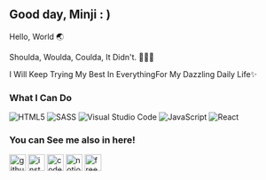  ## Good day,  Minji️ : )
 

Hello, World 🌏 

Shoulda, Woulda, Coulda, It Didn't. 🙅🏻‍♀️  

I Will Keep Trying My Best In EverythingFor My Dazzling Daily Life✨

### What I Can Do

<img alt="HTML5" src="https://img.shields.io/badge/html5%20-%23E34F26.svg?&style=for-the-badge&logo=html5&logoColor=white"/>  <img alt="SASS" src="https://img.shields.io/badge/SASS%20-hotpink.svg?&style=for-the-badge&logo=SASS&logoColor=white"/> <img alt="Visual Studio Code" src="https://img.shields.io/badge/Visual%20Studio%20Code-0078d7.svg?&style=for-the-badge&logo=visual-studio-code&logoColor=white"/>  <img alt="JavaScript" src="https://img.shields.io/badge/javascript%20-%23323330.svg?&style=for-the-badge&logo=javascript&logoColor=%23F7DF1E"/> <img alt="React" src="https://img.shields.io/badge/react%20-%2320232a.svg?&style=for-the-badge&logo=react&logoColor=%2361DAFB"/>  

### You can See me also in here!

[<img src='https://cdn.iconscout.com/icon/free/png-256/github-3771737-3149571.png' alt='github' height='30' >](https://github.com/mandy0529)    [<img src='https://upload.wikimedia.org/wikipedia/commons/e/e7/Instagram_logo_2016.svg' alt='instagram' height='30'>](https://www.instagram.com/mi_nzi/)   [<img src='https://cdn.iconscout.com/icon/free/png-256/free-codecamp-3550667-2970272.png' alt='codepen' height='30' >](https://codepen.io/mandy0529)  [<img src='https://upload.wikimedia.org/wikipedia/commons/4/45/Notion_app_logo.png' alt='notion' height='30'>](https://splashy-chicken-6f1.notion.site/aa63baf113f24e46a2cefa4f297a9590) [<img src='https://seeklogo.com/images/C/codepen-logo-1B85489666-seeklogo.com.png' alt='freecodecamp' height='30'>](https://www.freecodecamp.org/mi_nzi)   


